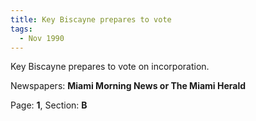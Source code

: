 ```yaml
---  
title: Key Biscayne prepares to vote  
tags:  
  - Nov 1990  
---  
```

  
Key Biscayne prepares to vote on incorporation.  
  
Newspapers: **Miami Morning News or The Miami Herald**  
  
Page: **1**, Section: **B** 
